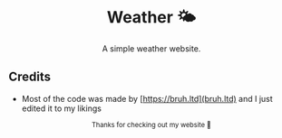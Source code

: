 <div align="center">

# Weather 🌤
 <sup2>A simple weather website.</sup2>
 </div>
 
 ## Credits
 * Most of the code was made by [https://bruh.ltd](bruh.ltd) and I just edited it to my likings
 
 <div align="center">
  <sup> Thanks for checking out my website 👋</sup>
  </div>
